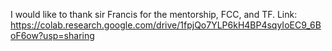 I would like to thank sir Francis for the mentorship, FCC, and TF. Link: https://colab.research.google.com/drive/1fpjQo7YLP6kH4BP4sqyIoEC9_6BoF6ow?usp=sharing
